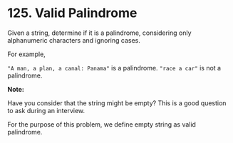 # 125. Valid Palindrome

Given a string, determine if it is a palindrome, considering only alphanumeric characters and ignoring cases.

For example,

`"A man, a plan, a canal: Panama"` is a palindrome.
`"race a car"` is not a palindrome.

**Note:**

Have you consider that the string might be empty? This is a good question to ask during an interview.

For the purpose of this problem, we define empty string as valid palindrome. 
